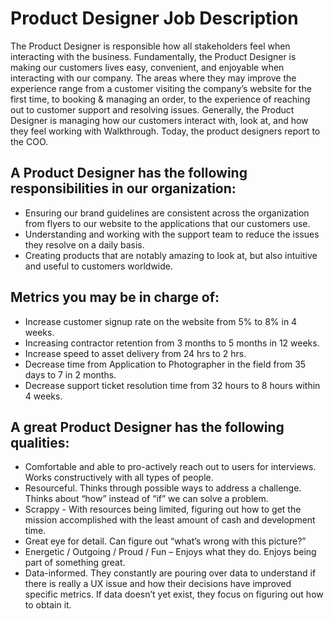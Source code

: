 # Product Designer Job Description
The Product Designer is responsible how all stakeholders feel when interacting with the business. Fundamentally, the Product Designer is making our customers lives easy, convenient, and enjoyable when interacting with our company. The areas where they may improve the experience range from a customer visiting the company’s website for the first time, to booking & managing an order, to the experience of reaching out to customer support and resolving issues.  Generally, the Product Designer is managing how our customers interact with, look at, and how they feel working with Walkthrough. Today, the product designers report to the COO. 

## A Product Designer has the following responsibilities in our organization:
* Ensuring our brand guidelines are consistent across the organization from flyers to our website to the applications that our customers use.
* Understanding and working with the support team to reduce the issues they resolve on a daily basis. 
* Creating products that are notably amazing to look at, but also intuitive and useful to customers worldwide. 







## Metrics you may be in charge of:
* Increase customer signup rate on the website from 5% to 8% in 4 weeks.
* Increasing contractor retention from 3 months to 5 months in 12 weeks.
* Increase speed to asset delivery from 24 hrs to 2 hrs.
* Decrease time from Application to Photographer in the field from 35 days to 7 in 2 months.
* Decrease support ticket resolution time from 32 hours to 8 hours within 4 weeks.




## A great Product Designer has the following qualities:
* Comfortable and able to pro-actively reach out to users for interviews. Works constructively with all types of people.
* Resourceful. Thinks through possible ways to address a challenge. Thinks about “how” instead of “if” we can solve a problem.
* Scrappy - With resources being limited, figuring out how to get the mission accomplished with the least amount of cash and development time. 
* Great eye for detail. Can figure out “what’s wrong with this picture?”
* Energetic / Outgoing / Proud / Fun – Enjoys what they do. Enjoys being part of something great.
* Data-informed. They constantly are pouring over data to understand if there is really a UX issue and how their decisions have improved specific metrics. If data doesn’t yet exist, they focus on figuring out how to obtain it. 
